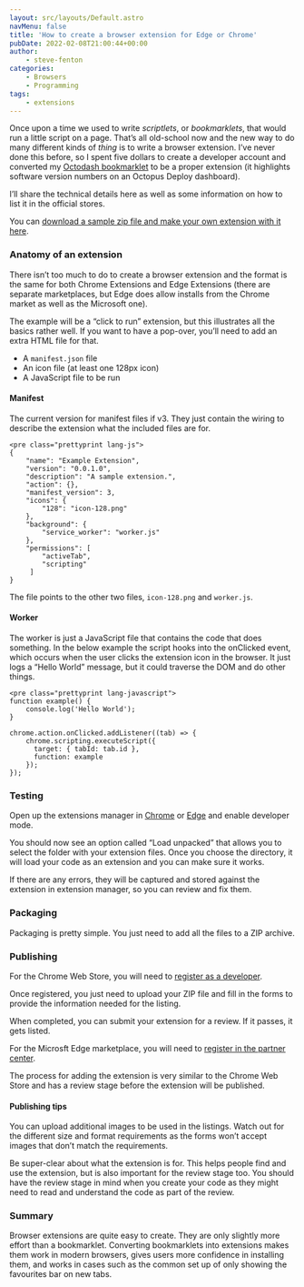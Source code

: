 ```yaml
---
layout: src/layouts/Default.astro
navMenu: false
title: 'How to create a browser extension for Edge or Chrome'
pubDate: 2022-02-08T21:00:44+00:00
author:
    - steve-fenton
categories:
    - Browsers
    - Programming
tags:
    - extensions
---
```


Once upon a time we used to write *scriptlets*, or *bookmarklets*, that would run a little script on a page. That’s all old-school now and the new way to do many different kinds of *thing* is to write a browser extension. I’ve never done this before, so I spent five dollars to create a developer account and converted my [Octodash bookmarklet](https://www.stevefenton.co.uk/2016/05/highlight-versions-on-octopus-deploy-dashboard/) to be a proper extension (it highlights software version numbers on an Octopus Deploy dashboard).

I’ll share the technical details here as well as some information on how to list it in the official stores.

You can [download a sample zip file and make your own extension with it here](/img/2022/02/example.zip).

### Anatomy of an extension

There isn’t too much to do to create a browser extension and the format is the same for both Chrome Extensions and Edge Extensions (there are separate marketplaces, but Edge does allow installs from the Chrome market as well as the Microsoft one).

The example will be a “click to run” extension, but this illustrates all the basics rather well. If you want to have a pop-over, you’ll need to add an extra HTML file for that.

- A `manifest.json` file
- An icon file (at least one 128px icon)
- A JavaScript file to be run

#### Manifest

The current version for manifest files if v3. They just contain the wiring to describe the extension what the included files are for.

```
<pre class="prettyprint lang-js">
{
    "name": "Example Extension", 
    "version": "0.0.1.0",
    "description": "A sample extension.",
    "action": {},
    "manifest_version": 3,
    "icons": {
        "128": "icon-128.png"
    },
	"background": {
        "service_worker": "worker.js"
    },
    "permissions": [
        "activeTab",
        "scripting"
     ]
}
```
The file points to the other two files, `icon-128.png` and `worker.js`.

#### Worker

The worker is just a JavaScript file that contains the code that does something. In the below example the script hooks into the onClicked event, which occurs when the user clicks the extension icon in the browser. It just logs a “Hello World” message, but it could traverse the DOM and do other things.

```
<pre class="prettyprint lang-javascript">
function example() {
    console.log('Hello World');
}

chrome.action.onClicked.addListener((tab) => {
    chrome.scripting.executeScript({
      target: { tabId: tab.id },
      function: example
    });
});
```
### Testing

Open up the extensions manager in [Chrome](chrome://extensions) or [Edge](edge://extensions/) and enable developer mode.

You should now see an option called “Load unpacked” that allows you to select the folder with your extension files. Once you choose the directory, it will load your code as an extension and you can make sure it works.

If there are any errors, they will be captured and stored against the extension in extension manager, so you can review and fix them.

### Packaging

Packaging is pretty simple. You just need to add all the files to a ZIP archive.

### Publishing

For the Chrome Web Store, you will need to [register as a developer](https://developer.chrome.com/docs/webstore/register/).

Once registered, you just need to upload your ZIP file and fill in the forms to provide the information needed for the listing.

When completed, you can submit your extension for a review. If it passes, it gets listed.

For the Microsft Edge marketplace, you will need to [register in the partner center](https://partner.microsoft.com/).

The process for adding the extension is very similar to the Chrome Web Store and has a review stage before the extension will be published.

#### Publishing tips

You can upload additional images to be used in the listings. Watch out for the different size and format requirements as the forms won’t accept images that don’t match the requirements.

Be super-clear about what the extension is for. This helps people find and use the extension, but is also important for the review stage too. You should have the review stage in mind when you create your code as they might need to read and understand the code as part of the review.

### Summary

Browser extensions are quite easy to create. They are only slightly more effort than a bookmarklet. Converting bookmarklets into extensions makes them work in modern browsers, gives users more confidence in installing them, and works in cases such as the common set up of only showing the favourites bar on new tabs.